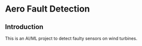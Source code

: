# Aero Fault Detection

## Introduction

This is an AI/ML project to detect faulty sensors on wind turbines.
